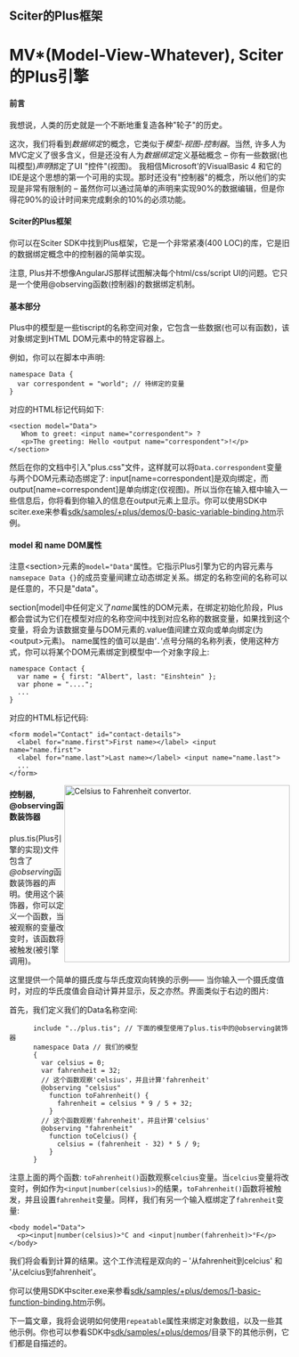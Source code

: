 ## Sciter的Plus框架

<div class="post" id="post-41821">
  <h1 class="storytitle">MV*(Model-View-Whatever), Sciter的Plus引擎</h1>
  </div>
    <div class="storycontent">
	  <h4>前言</h4>
	  <p>我想说，人类的历史就是一个不断地重复造各种"轮子"的历史。</p>
	  <p>这次，我们将看到<em>数据绑定</em>的概念，它类似于<em>模型-视图-控制器</em>。当然, 许多人为MVC定义了很多含义，但是还没有人为<em>数据绑定</em>定义基础概念 &#8211; 你有一些数据(也叫模型)<em>声明</em>绑定了UI &quot;控件&quot;(视图)。 我相信Microsoft&#8217;的VisualBasic 4 和它的IDE是这个思想的第一个可用的实现。那时还没有&quot;控制器&quot;的概念，所以他们的实现是非常有限制的 &#8211; 虽然你可以通过简单的声明来实现90%的数据编辑，但是你得花90%的设计时间来完成剩余的10%的必须功能。</p>
	  <h4>Sciter的Plus框架</h4>
<p>你可以在Sciter SDK中找到Plus框架，它是一个非常紧凑(400 LOC)的库，它是旧的数据绑定概念中的控制器的简单实现。</p>  
<p>注意, Plus并不想像AngularJS那样试图解决每个html/css/script UI的问题。它只是一个使用@observing函数(控制器)的数据绑定机制。</p>
<h4>基本部分</h4>
<p>Plus中的模型是一些tiscript的名称空间对象，它包含一些数据(也可以有函数)，该对象绑定到HTML DOM元素中的特定容器上。</p>
<p>例如，你可以在脚本中声明: </p>  
<pre class="brush: js;"><code>namespace Data {
  var correspondent = &quot;world&quot;; // 待绑定的变量
}</code></pre>
      <p>对应的HTML标记代码如下:</p>
	  <pre class="brush: html;"><code>&lt;section model=&quot;Data&quot;&gt;
   Whom to greet: &lt;input name=&quot;correspondent&quot;&gt; ?
   &lt;p&gt;The greeting: Hello &lt;output name=&quot;correspondent&quot;&gt;!&lt;/p&gt;
&lt;/section&gt;</code>
</pre>
<p>然后在你的文档中引入&quot;plus.css&quot;文件，这样就可以将<code>Data.correspondent</code>变量与两个DOM元素动态绑定了: input[name=correspondent]是双向绑定，而output[name=correspondent]是单向绑定(仅视图)。所以当你在输入框中输入一些信息后，你将看到你输入的信息在output元素上显示。你可以使用SDK中sciter.exe来参看<u>sdk/samples/+plus/demos/0-basic-variable-binding.htm</u>示例。</p>
	 <h4>model 和 name DOM属性</h4>
	 <p>注意&lt;section&gt;元素的<code>model=&quot;Data&quot;</code>属性。它指示Plus引擎为它的内容元素与<code>namsepace Data {}</code>的成员变量间建立动态绑定关系。绑定的名称空间的名称可以是任意的，不只是"data"。</p>
<p>section[model]中任何定义了<em>name</em>属性的DOM元素，在绑定初始化阶段，Plus都会尝试为它们在模型对应的名称空间中找到对应名称的数据变量，如果找到这个变量，将会为该数据变量与DOM元素的.value值间建立双向或单向绑定(为&lt;output&gt;元素)。 name属性的值可以是由&#8216;<code>.</code>&#8216;点号分隔的名称列表，使用这种方式，你可以将某个DOM元素绑定到模型中一个对象字段上: <br/>
	 </p>
	 <pre class="brush: js;"><code>namespace Contact {
  var name = { first: &quot;Albert&quot;, last: &quot;Einshtein&quot; };
  var phone = &quot;....&quot;;
  ... 
}</code>
</pre>
     <p>对应的HTML标记代码:</p>
	 <pre class="brush: html;"><code>&lt;form model=&quot;Contact&quot; id=&quot;contact-details&quot;&gt; 
  &lt;label for=&quot;name.first&quot;&gt;First name&gt;&lt;/label&gt; &lt;input name=&quot;name.first&quot;&gt;
  &lt;label for=&quot;name.last&quot;&gt;Last name&gt;&lt;/label&gt; &lt;input name=&quot;name.last&quot;&gt;
  ...
&lt;/form&gt;</code>
</pre>
<p><img src="images/plus-part-0.png" alt="Celsius to Fahrenheit convertor." width="405" height="318" style="float:right" /></p>
<h4>控制器,  @observing函数装饰器</h4>
<p>plus.tis(Plus引擎的实现)文件包含了<em>@observing</em>函数装饰器的声明。使用这个装饰器，你可以定义一个函数，当被观察的变量改变时，该函数将被触发(被引擎调用)。</p>
	<p>这里提供一个简单的摄氏度与华氏度双向转换的示例—— 当你输入一个摄氏度值时，对应的华氏度值会自动计算并显示，反之亦然。界面类似于右边的图片:</p>
<p style="clear:both">首先，我们定义我们的Data名称空间:</p>
<pre class="brush: js;"><code>      include &quot;../plus.tis&quot;; // 下面的模型使用了plus.tis中的@observing装饰器
      namespace Data // 我们的模型
      {  
        var celsius = 0; 
        var fahrenheit = 32;
        // 这个函数观察'celsius'，并且计算'fahrenheit'
        @observing &quot;celsius&quot;
          function toFahrenheit() {
            fahrenheit = celsius * 9 / 5 + 32;
          }
        // 这个函数观察'fahrenheit'，并且计算'celsius'
        @observing &quot;fahrenheit&quot;
          function toCelcius() {
            celsius = (fahrenheit - 32) * 5 / 9;
          }        
      }    </code>
</pre>
    <p>注意上面的两个函数: <code>toFahrenheit()</code>函数观察<code>celcius</code>变量。当<code>celcius</code>变量将改变时，例如作为<code>&lt;input|number(celsius)&gt;</code>的结果，<code>toFahrenheit()</code>函数将被触发，并且设置<code>fahrenheit</code>变量。同样，我们有另一个输入框绑定了<code>fahrenheit</code>变量: </p>
<pre class="brush: html;"><code>&lt;body model=&quot;Data&quot;&gt;
  &lt;p&gt;&lt;input|number(celsius)&gt;°C and &lt;input|number(fahrenheit)&gt;°F&lt;/p&gt;
&lt;/body&gt;</code>
</pre>
    <p>我们将会看到计算的结果。这个工作流程是双向的 &#8211; '从fahrenheit到celcius' 和 '从celcius到fahrenheit'。</p>
	<p>你可以使用SDK中sciter.exe来参看<u>sdk/samples/+plus/demos/1-basic-function-binding.htm</u>示例。</p>
	<p>下一篇文章，我将会说明如何使用<code>repeatable</code>属性来绑定对象数组，以及一些其他示例。你也可以参看SDK中<u>sdk/samples/+plus/demos</u>/目录下的其他示例，它们都是自描述的。</p>
  </div>
 </div>
